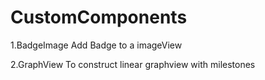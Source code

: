 # CustomComponents

1.BadgeImage
Add Badge to a imageView

2.GraphView
To construct linear graphview with milestones
